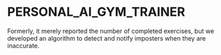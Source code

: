 # PERSONAL_AI_GYM_TRAINER
Formerly, it merely reported the number of completed exercises, but we developed an algorithm to detect and notify imposters when they are inaccurate.
